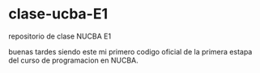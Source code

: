 # clase-ucba-E1
repositorio de clase NUCBA E1


buenas tardes siendo este mi primero codigo oficial de la primera estapa del curso de programacion en NUCBA.
